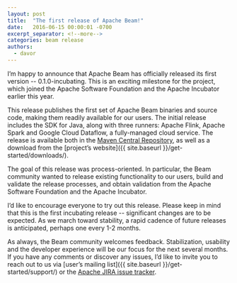 ```yaml
---
layout: post
title:  "The first release of Apache Beam!"
date:   2016-06-15 00:00:01 -0700
excerpt_separator: <!--more-->
categories: beam release
authors:
  - davor
---
```


I’m happy to announce that Apache Beam has officially released its first
version -- 0.1.0-incubating. This is an exciting milestone for the project,
which joined the Apache Software Foundation and the Apache Incubator earlier
this year.

<!--more-->

This release publishes the first set of Apache Beam binaries and source code,
making them readily available for our users. The initial release includes the
SDK for Java, along with three runners: Apache Flink, Apache Spark and Google
Cloud Dataflow, a fully-managed cloud service. The release is available both
in the [Maven Central Repository](http://search.maven.org/#search%7Cga%7C1%7Cg%3A%22org.apache.beam%22),
as well as a download from the [project’s website]({{ site.baseurl }}/get-started/downloads/).

The goal of this release was process-oriented. In particular, the Beam
community wanted to release existing functionality to our users, build and
validate the release processes, and obtain validation from the Apache Software
Foundation and the Apache Incubator.

I’d like to encourage everyone to try out this release. Please keep in mind
that this is the first incubating release -- significant changes are to be
expected. As we march toward stability, a rapid cadence of future releases is
anticipated, perhaps one every 1-2 months.

As always, the Beam community welcomes feedback. Stabilization, usability and
the developer experience will be our focus for the next several months. If you
have any comments or discover any issues, I’d like to invite you to reach out
to us via [user’s mailing list]({{ site.baseurl }}/get-started/support/) or the
[Apache JIRA issue tracker](https://issues.apache.org/jira/browse/BEAM/).
